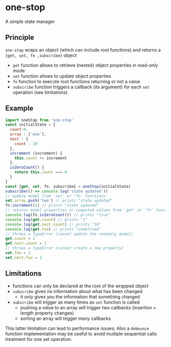 # one-stop
A simple state manager

## Principle
`one-stop` wraps an object (which can include root functions) and returns a `{get, set, fn ,subscribe}` object
- `get` function allows to retrieve (nested) object properties in read-only mode
- `set` function allows to update object properties
- `fn` function to execute root functions returning or not a value
- `subscribe` function triggers a callback (its argument) for each `set` operation (see limitations)

## Example

```javascript
import oneStop from 'one-stop'
const initialState = {
  count:0,
  array : ['one'],
  nest : {
    count : 10
  },
  increment (increment) {
    this.count += increment
  },
  isZeroCount() {
    return this.count === 0
  }
}
const {get, set, fn, subscribe} = oneStop(initialState)
subscribe(() => console.log('state updated'))
// update model from 'set' or 'fn' functions
set.array.push('two') // prints "state updated"
fn.increment(1) // prints "state updated"
// returns model properties or computed values from 'get' or 'fn' functions
console.log(fn.isZeroCount()) // prints "true"
console.log(get.count) // prints "1"
console.log(get.nest.count) // prints "10"
console.log(get.foo) // prints "undefined"
// throws a TypeError (cannot update the readonly model)
get.count = 1
get.nest.count = 1
// throws a TypeError (cannot create a new property)
set.foo = 1
set.nest.foo = 1

```

## Limitations
- functions can only be declared at the root of the wrapped object
- `subscribe` gives no information about what has been changed
  - it only gives you the information that something changed
- `subscribe` will trigger as many times as `set` function is called
  - pushing a value to an array will trigger two callbacks (insertion + length property changes)
  - sorting an array will trigger many callbacks

This latter limitation can lead to performance issues; Also a `debounce` function implementation may be useful to avoid multiple sequential calls treatment for one set operation.